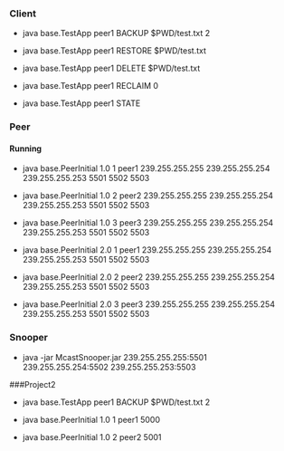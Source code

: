 ### Client

* java base.TestApp peer1 BACKUP $PWD/test.txt 2

* java base.TestApp peer1 RESTORE $PWD/test.txt

* java base.TestApp peer1 DELETE $PWD/test.txt

* java base.TestApp peer1 RECLAIM 0

* java base.TestApp peer1 STATE

### Peer
#### Running
* java base.PeerInitial 1.0 1 peer1 239.255.255.255 239.255.255.254 239.255.255.253 5501 5502 5503

* java base.PeerInitial 1.0 2 peer2 239.255.255.255 239.255.255.254 239.255.255.253 5501 5502 5503

* java base.PeerInitial 1.0 3 peer3 239.255.255.255 239.255.255.254 239.255.255.253 5501 5502 5503

* java base.PeerInitial 2.0 1 peer1 239.255.255.255 239.255.255.254 239.255.255.253 5501 5502 5503

* java base.PeerInitial 2.0 2 peer2 239.255.255.255 239.255.255.254 239.255.255.253 5501 5502 5503

* java base.PeerInitial 2.0 3 peer3 239.255.255.255 239.255.255.254 239.255.255.253 5501 5502 5503

### Snooper

* java -jar McastSnooper.jar  239.255.255.255:5501 239.255.255.254:5502 239.255.255.253:5503


###Project2 

* java base.TestApp peer1 BACKUP $PWD/test.txt 2

* java base.PeerInitial 1.0 1 peer1 5000
* java base.PeerInitial 1.0 2 peer2 5001
